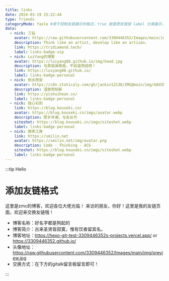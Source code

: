 ```yaml
---
title: links
date: 2024-03-19 15:22:44
type: friends
categoryMode: fasle #用于控制友链展示的格式，true 就是把友链按 label 分类展示，false 就是都在一起展示
data:
  - nick: 三钻
    avatar: https://raw.githubusercontent.com/3309446352/Images/main/img/preview.jpg
    description: Think like an artist, develop like an artisan.
    link: https://tridiamond.tech/
    label: links-badge-vip
  - nick: LuiYang的博客
    avatar: https://luiyang08.github.io/img/head.jpg
    description: 与其临渊羡鱼，不如退而结网！
    link: https://luiyang08.github.io/
    label: links-badge-personal
  - nick: 依水而安
    avatar: https://cdn.staticaly.com/gh/jankin12138/IMG@main/img/b8d3b3c382fa44e5c92a361d33e0c616_hd.4sew3rxcedq0.jpg
    description: 温故而知新
    link: https://yishuihean.cn/
    label: links-badge-personal
  - nick: 铭心石刻
    link: https://blog.kouseki.cn/
    avatar: https://blog.kouseki.cn/imgs/avatar.webp
    description: 愿岁并谢，与友长兮
    siteshot: https://blog.kouseki.cn/imgs/siteshot.webp
    label: links-badge-personal
  - nick: 微笑工房
    link: https://smilin.net
    avatar: https://smilin.net/img/avatar.png
    description: Code · Thinking · ACG
    siteshot: https://blog.kouseki.cn/imgs/siteshot.webp
    label: links-badge-personal
---
```

:::tip Hello


<!DOCTYPE html>
<html lang="en">
<head>
  <meta charset="UTF-8">
  <meta name="viewport" content="width=device-width, initial-scale=1.0">
  <title>Document</title>
  <link rel="stylesheet" href="https://unpkg.com/qexo-friends/friends.css"/>
</head>
<body>
  <div id="qexo-friends"></div>
</body>
</html>

<script src="https://cdn.jsdelivr.net/npm/qexo-static@1.6.0/hexo/friends.js"></script>
<script>loadQexoFriends("qexo-friends", "${https://qexohexoblog.vercel.app}")</script>

# 添加友链格式
这里是zmc的博客，欢迎各位大佬光临！
来访的朋友，你好！这里是我的友链页面，欢迎来交换友链哦！
- 博客名称：好名字都是狗起的
- 博客简介：古来圣贤皆寂寞，惟有饮者留其名。
- 博客地址：https://hexo-git-test-3309446352s-projects.vercel.app/ or https://3309446352.github.io/
- 头像地址：https://raw.githubusercontent.com/3309446352/Images/main/img/preview.jpg
- 交换方式：在下方的gitalk留言板留言即可！

:::



